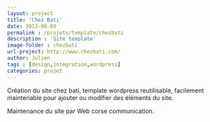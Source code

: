 ```yaml
---
layout: project
title: 'Chez Bati'
date: 2013-06-09
permalink : /projets/template/chezbati
description : 'Site template'
image-folder : chezbati
url-project: http://www.chezbati.com/
author: Julien
tags : [design,intégration,wordpress]
categories: projet
---
```


Création du site chez bati, template wordpress reutilisable, facilement maintenable pour ajouter ou modifier des éléments du site.

Maintenance du site par Web corse communication.